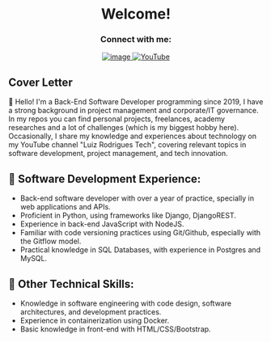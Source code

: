 <div align="center">
  
# Welcome!
</div>
<h3 align="center">Connect with me:</h3>

[<div align="center">![image](https://img.shields.io/badge/LinkedIn-0077B5?style=for-the-badge&logo=linkedin&logoColor=white)](https://www.linkedin.com/in/luizrodgs)[   ![YouTube](https://img.shields.io/badge/YouTube-%23FF0000.svg?style=for-the-badge&logo=YouTube&logoColor=white)](https://www.youtube.com/channel/UCvSBRcVhy6Fm81D6lnBTv1Q)
</div>

## Cover Letter
👋 Hello! I'm a Back-End Software Developer programming since 2019, I have a strong background in project management and corporate/IT governance. In my repos you can find personal projects, freelances, academy researches and a lot of challenges (which is my biggest hobby here).
Occasionally, I share my knowledge and experiences about technology on my YouTube channel "Luiz Rodrigues Tech", covering relevant topics in software development, project management, and tech innovation.

## 🚀 Software Development Experience:
* Back-end software developer with over a year of practice, specially in web applications and APIs.
* Proficient in Python, using frameworks like Django, DjangoREST.
* Experience in back-end JavaScript with NodeJS.
* Familiar with code versioning practices using Git/Github, especially with the Gitflow model.
* Practical knowledge in SQL Databases, with experience in Postgres and MySQL.

## 🔧 Other Technical Skills:
* Knowledge in software engineering with code design, software architectures, and development practices.
* Experience in containerization using Docker.
* Basic knowledge in front-end with HTML/CSS/Bootstrap.
